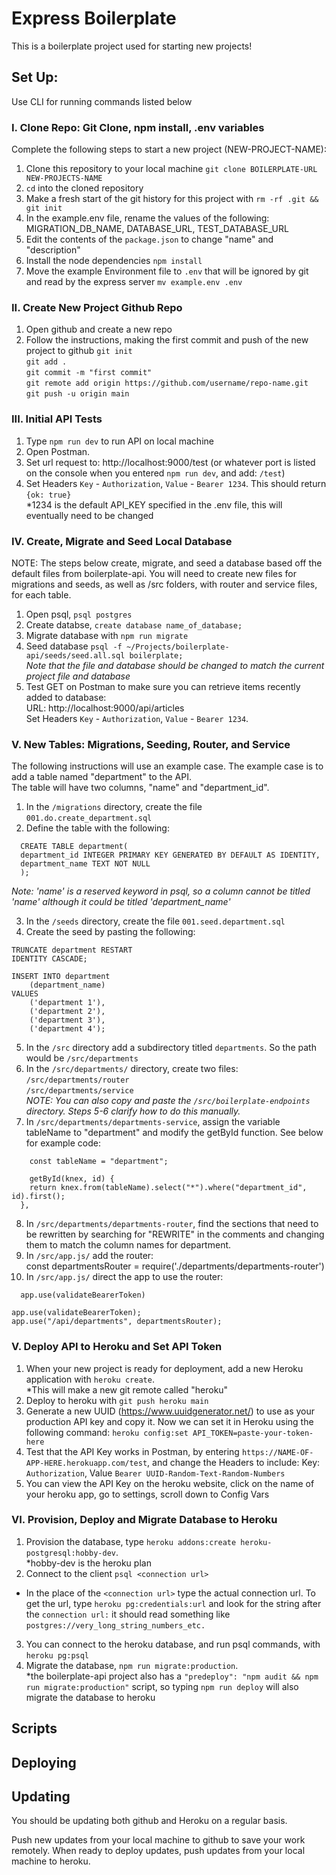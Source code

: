# Express Boilerplate

This is a boilerplate project used for starting new projects!

## Set Up: 
Use CLI for running commands listed below

### I. Clone Repo: Git Clone, npm install, .env variables
Complete the following steps to start a new project (NEW-PROJECT-NAME):

1. Clone this repository to your local machine `git clone BOILERPLATE-URL NEW-PROJECTS-NAME`
2. `cd` into the cloned repository
3. Make a fresh start of the git history for this project with `rm -rf .git && git init`
4. In the example.env file, rename the values of the following: MIGRATION_DB_NAME, DATABASE_URL, TEST_DATABASE_URL  
5. Edit the contents of the `package.json` to change "name" and "description"
6. Install the node dependencies `npm install`  
7. Move the example Environment file to `.env` that will be ignored by git and read by the express server `mv example.env .env`

### II. Create New Project Github Repo 
1. Open github and create a new repo
2. Follow the instructions, making the first commit and push of the new project to github
`git init`  
`git add . `  
`git commit -m "first commit"`  
`git remote add origin https://github.com/username/repo-name.git`  
`git push -u origin main`

### III. Initial API Tests
1. Type `npm run dev` to run API on local machine
2. Open Postman. 
3. Set url request to: http://localhost:9000/test (or whatever port is listed on the console when you entered `npm run dev`, and add: `/test`)
4. Set Headers `Key` - `Authorization`, `Value` - `Bearer 1234`. This should return `{ok: true}`  
*1234 is the default API_KEY specified in the .env file, this will eventually need to be changed

### IV. Create, Migrate and Seed Local Database
NOTE: The steps below create, migrate, and seed a database based off the default files from boilerplate-api. You will need to create new files for migrations and seeds, as well as /src folders, with router and service files, for each table.  
1. Open psql, `psql postgres`
2. Create databse, `create database name_of_database;`
3. Migrate database with `npm run migrate` 
4. Seed database `psql -f ~/Projects/boilerplate-api/seeds/seed.all.sql boilerplate;`  
*Note that the file and database should be changed to match the current project file and database*
5. Test GET on Postman to make sure you can retrieve items recently added to database:  
URL: http://localhost:9000/api/articles  
Set Headers `Key` - `Authorization`, `Value` - `Bearer 1234`.

### V. New Tables: Migrations, Seeding, Router, and Service
The following instructions will use an example case. The example case is to add a table named "department" to the API.  
The table will have two columns, "name" and "department_id".
1. In the `/migrations` directory, create the file `001.do.create_department.sql` 
2. Define the table with the following:  
```
  CREATE TABLE department(
  department_id INTEGER PRIMARY KEY GENERATED BY DEFAULT AS IDENTITY,
  department_name TEXT NOT NULL
  );  
```  
*Note: 'name' is a reserved keyword in psql, so a column cannot be titled 'name' although it could be titled 'department_name'*

3. In the `/seeds` directory, create the file `001.seed.department.sql` 
4. Create the seed by pasting the following:  
```
TRUNCATE department RESTART
IDENTITY CASCADE;

INSERT INTO department
    (department_name)
VALUES
    ('department 1'),
    ('department 2'),
    ('department 3'),
    ('department 4'); 

```

5. In the `/src` directory add a subdirectory titled `departments`. So the path would be `/src/departments`  
6. In the `/src/departments/` directory, create two files:  
`/src/departments/router`  
`/src/departments/service`  
*NOTE: You can also copy and paste the `/src/boilerplate-endpoints` directory. Steps 5-6 clarify how to do this manually.* 
7. In `/src/departments/departments-service`, assign the variable tableName to "department" and modify the getById function. See below for example code: 
```
    const tableName = "department"; 
```

```
    getById(knex, id) {
    return knex.from(tableName).select("*").where("department_id", id).first();
  },
```
  
8. In `/src/departments/departments-router`, find the sections that need to be rewritten by searching for "REWRITE" in the comments and changing them to match the column names for department.  
9. In `/src/app.js/` add the router:  
  const departmentsRouter = require('./departments/departments-router')
10. In `/src/app.js/` direct the app to use the router: 
```
  app.use(validateBearerToken)  
```

```
app.use(validateBearerToken);
app.use("/api/departments", departmentsRouter);
```


### V. Deploy API to Heroku and Set API Token 
1. When your new project is ready for deployment, add a new Heroku application with `heroku create`.   
*This will make a new git remote called "heroku"
2. Deploy to heroku with `git push heroku main`
3. Generate a new UUID (https://www.uuidgenerator.net/) to use as your production API key and copy it. Now we can set it in Heroku using the following command: `heroku config:set API_TOKEN=paste-your-token-here`   
4. Test that the API Key works in Postman, by entering `https://NAME-OF-APP-HERE.herokuapp.com/test`, and change the Headers to include: Key: `Authorization`, Value `Bearer UUID-Random-Text-Random-Numbers`
5. You can view the API Key on the heroku website, click on the name of your heroku app, go to settings, scroll down to Config Vars

### VI. Provision, Deploy and Migrate Database to Heroku
1. Provision the database, type `heroku addons:create heroku-postgresql:hobby-dev`.  
*hobby-dev is the heroku plan 
2. Connect to the client `psql <connection url>`  
* In the place of the `<connection url>` type the actual connection url. To get the url, type `heroku pg:credentials:url` and look for the string after the `connection url:` it should read something like `postgres://very_long_string_numbers_etc.`
3. You can connect to the heroku database, and run psql commands, with `heroku pg:psql` 
4. Migrate the database, `npm run migrate:production`.  
*the boilerplate-api project also has a `"predeploy": "npm audit && npm run migrate:production"` script, so typing `npm run deploy` will also migrate the database to heroku



## Scripts



## Deploying



## Updating
You should be updating both github and Heroku on a regular basis. 

Push new updates from your local machine to github to save your work remotely.
When ready to deploy updates, push updates from your local machine to heroku. 

